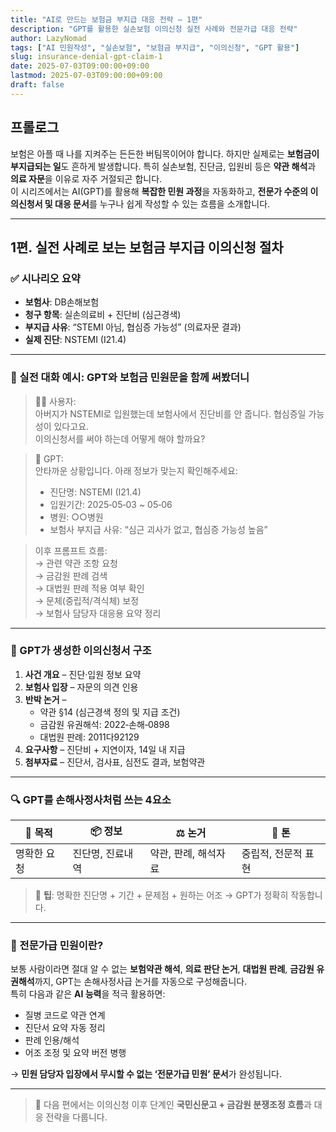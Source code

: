 ```yaml
---
title: "AI로 만드는 보험금 부지급 대응 전략 – 1편"
description: "GPT를 활용한 실손보험 이의신청 실전 사례와 전문가급 대응 전략"
author: LazyNomad
tags: ["AI 민원작성", "실손보험", "보험금 부지급", "이의신청", "GPT 활용"]
slug: insurance-denial-gpt-claim-1
date: 2025-07-03T09:00:00+09:00
lastmod: 2025-07-03T09:00:00+09:00
draft: false
---
```


## 프롤로그

보험은 아플 때 나를 지켜주는 든든한 버팀목이어야 합니다. 하지만 실제로는 **보험금이 부지급되는 일**도 흔하게 발생합니다. 특히 실손보험, 진단금, 입원비 등은 **약관 해석**과 **의료 자문**을 이유로 자주 거절되곤 합니다.  
이 시리즈에서는 AI(GPT)를 활용해 **복잡한 민원 과정**을 자동화하고, **전문가 수준의 이의신청서 및 대응 문서**를 누구나 쉽게 작성할 수 있는 흐름을 소개합니다.

---

## 1편. 실전 사례로 보는 보험금 부지급 이의신청 절차

### ✅ 시나리오 요약

- **보험사**: DB손해보험  
- **청구 항목**: 실손의료비 + 진단비 (심근경색)  
- **부지급 사유**: “STEMI 아님, 협심증 가능성” (의료자문 결과)  
- **실제 진단**: NSTEMI (I21.4)

---

### 💬 실전 대화 예시: GPT와 보험금 민원문을 함께 써봤더니

> 🧍‍♂️ 사용자:  
> 아버지가 NSTEMI로 입원했는데 보험사에서 진단비를 안 줍니다. 협심증일 가능성이 있다고요.  
> 이의신청서를 써야 하는데 어떻게 해야 할까요?

> 🤖 GPT:  
> 안타까운 상황입니다. 아래 정보가 맞는지 확인해주세요:  
> - 진단명: NSTEMI (I21.4)  
> - 입원기간: 2025‑05‑03 ~ 05‑06  
> - 병원: ○○병원  
> - 보험사 부지급 사유: “심근 괴사가 없고, 협심증 가능성 높음”

> 이후 프롬프트 흐름:  
> → 관련 약관 조항 요청  
> → 금감원 판례 검색  
> → 대법원 판례 적용 여부 확인  
> → 문체(중립적/격식체) 보정  
> → 보험사 담당자 대응용 요약 정리

---

### 📄 GPT가 생성한 이의신청서 구조

1. **사건 개요** – 진단·입원 정보 요약  
2. **보험사 입장** – 자문의 의견 인용  
3. **반박 논거** –  
   - 약관 §14 (심근경색 정의 및 지급 조건)  
   - 금감원 유권해석: 2022‑손해‑0898  
   - 대법원 판례: 2011다92129  
4. **요구사항** – 진단비 + 지연이자, 14일 내 지급  
5. **첨부자료** – 진단서, 검사표, 심전도 결과, 보험약관

---

### 🔍 GPT를 손해사정사처럼 쓰는 4요소

| 🎯 목적      | 📦 정보             | ⚖️ 논거           | 📐 톤           |
|------------|------------------|------------------|----------------|
| 명확한 요청  | 진단명, 진료내역      | 약관, 판례, 해석자료 | 중립적, 전문적 표현 |

> 🤖 **팁**: 명확한 진단명 + 기간 + 문제점 + 원하는 어조 → GPT가 정확히 작동합니다.

---

### 🧠 전문가급 민원이란?

보통 사람이라면 절대 알 수 없는 **보험약관 해석**, **의료 판단 논거**, **대법원 판례**, **금감원 유권해석**까지, GPT는 손해사정사급 논거를 자동으로 구성해줍니다.  
특히 다음과 같은 **AI 능력**을 적극 활용하면:

- 질병 코드로 약관 연계
- 진단서 요약 자동 정리
- 판례 인용/해석
- 어조 조정 및 요약 버전 병행

→ **민원 담당자 입장에서 무시할 수 없는 ‘전문가급 민원’ 문서**가 완성됩니다.

---

> 🧾 다음 편에서는 이의신청 이후 단계인 **국민신문고 + 금감원 분쟁조정 흐름**과 대응 전략을 다룹니다.
